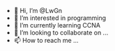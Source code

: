- 👋 Hi, I’m @LwGn
- 👀 I’m interested in programming
- 🌱 I’m currently learning CCNA
- 💞️ I’m looking to collaborate on ...
- 📫 How to reach me ...

<!---
LwGn/LwGn is a ✨ special ✨ repository because its `README.md` (this file) appears on your GitHub profile.
You can click the Preview link to take a look at your changes.
--->
